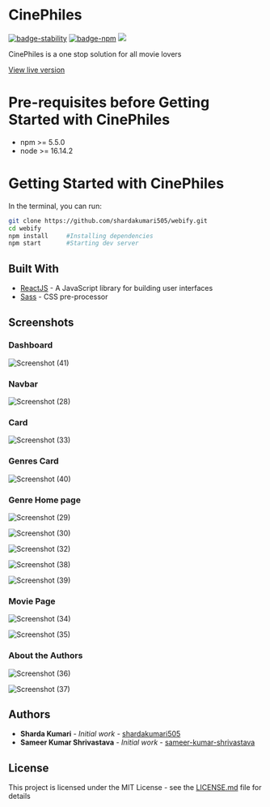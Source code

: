 # CinePhiles
[![badge-stability](https://img.shields.io/badge/stability-stable-green.svg?style=flat-square)]()
[![badge-npm](https://img.shields.io/npm/v/cloudflare.svg?style=flat-square)]()
<img src="https://img.shields.io/badge/License-MIT-blue.svg">

CinePhiles is a one stop solution for all movie lovers

[View live version](https://philescine.netlify.app/)

# Pre-requisites before Getting Started with CinePhiles

- npm >= 5.5.0
- node >= 16.14.2 
 

# Getting Started with CinePhiles
In the terminal, you can run:

```bash
git clone https://github.com/shardakumari505/webify.git
cd webify
npm install     #Installing dependencies
npm start       #Starting dev server
```

## Built With

- [ReactJS](https://reactjs.org/) - A JavaScript library for building user interfaces
- [Sass](https://sass-lang.com/) - CSS pre-processor


## Screenshots

### Dashboard
![Screenshot (41)](https://user-images.githubusercontent.com/78858121/214120076-1cd741a6-0dee-4e18-83d0-85d9769705c0.png)





### Navbar
![Screenshot (28)](https://user-images.githubusercontent.com/78858121/214116358-71808030-27b4-484e-b756-75ced35600e7.png)



### Card
![Screenshot (33)](https://user-images.githubusercontent.com/78858121/214116518-0ea14018-06a9-4079-9ea0-0ba6b4bef364.png)



### Genres Card
![Screenshot (40)](https://user-images.githubusercontent.com/78858121/214118898-cfacaca1-2c7f-4d8e-b1fe-9695f9654a49.png)



### Genre Home page
![Screenshot (29)](https://user-images.githubusercontent.com/78858121/214116620-546a2494-86fc-4403-ba25-0cc611f22340.png)

![Screenshot (30)](https://user-images.githubusercontent.com/78858121/214116666-418568fa-2e46-40f3-99e1-65dec5c7b946.png)

![Screenshot (32)](https://user-images.githubusercontent.com/78858121/214116694-c9487881-4800-4b0c-8628-c9a4be0671b7.png)

![Screenshot (38)](https://user-images.githubusercontent.com/78858121/214119000-06acab5c-ed3f-4494-b105-c03247127330.png)

![Screenshot (39)](https://user-images.githubusercontent.com/78858121/214119023-ed9b48c4-055e-4083-b6dd-2e2288191459.png)




### Movie Page
![Screenshot (34)](https://user-images.githubusercontent.com/78858121/214116778-98a83820-c66d-467a-bfd4-6b2333958bb2.png)

![Screenshot (35)](https://user-images.githubusercontent.com/78858121/214116791-cd8fa258-5d46-4970-b0d8-52a961f497fc.png)


### About the Authors
![Screenshot (36)](https://user-images.githubusercontent.com/78858121/214116845-4abe1b93-0b2d-42a0-a6f0-10c44763ad7f.png)

![Screenshot (37)](https://user-images.githubusercontent.com/78858121/214116861-04d7fe31-b674-4f10-b59d-6e2cba40524f.png)



 

## Authors

- **Sharda Kumari** - _Initial work_ - [shardakumari505](https://github.com/shardakumari505)
- **Sameer Kumar Shrivastava** - _Initial work_ - [sameer-kumar-shrivastava](https://github.com/sameer-kumar-shrivastava)

## License

This project is licensed under the MIT License - see the [LICENSE.md](LICENSE.md) file for details
 
 
